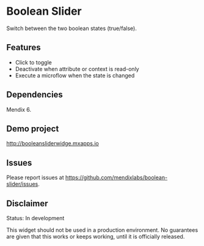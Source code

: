 # Boolean Slider
Switch between the two boolean states (true/false).

## Features
* Click to toggle
* Deactivate when attribute or context is read-only
* Execute a microflow when the state is changed

## Dependencies
Mendix 6.

## Demo project
http://booleansliderwidge.mxapps.io

## Issues
Please report issues at https://github.com/mendixlabs/boolean-slider/issues.

## Disclaimer
Status: In development

This widget should not be used in a production environment.
No guarantees are given that this works or keeps working, until it is officially released.
